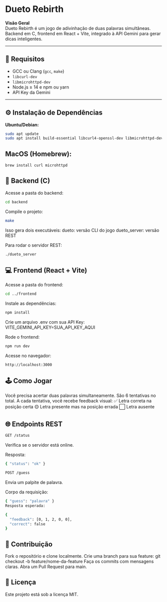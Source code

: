 # Dueto Rebirth

**Visão Geral**  
Dueto Rebirth é um jogo de adivinhação de duas palavras simultâneas. Backend em C, frontend em React + Vite, integrado à API Gemini para gerar dicas inteligentes.

---

## 🧱 Requisitos

- GCC ou Clang (`gcc`, `make`)  
- `libcurl-dev`  
- `libmicrohttpd-dev`  
- Node.js ≥ 14 e npm ou yarn  
- API Key da Gemini

---

## ⚙️ Instalação de Dependências

**Ubuntu/Debian:**
```bash
sudo apt update
sudo apt install build-essential libcurl4-openssl-dev libmicrohttpd-dev
```
## MacOS (Homebrew):
```bash
brew install curl microhttpd
```
## 🔧 Backend (C)

Acesse a pasta do backend:
```bash
cd backend
```
Compile o projeto:
```bash
make
```
Isso gera dois executáveis:
dueto: versão CLI do jogo
dueto_server: versão REST

Para rodar o servidor REST:
```bash
./dueto_server
```
## 💻 Frontend (React + Vite)

Acesse a pasta do frontend:
```bash
cd ../frontend
```
Instale as dependências:
```bash
npm install
```
Crie um arquivo .env com sua API Key:
VITE_GEMINI_API_KEY=SUA_API_KEY_AQUI

Rode o frontend:
```bash
npm run dev
```
Acesse no navegador:
```bash
http://localhost:3000
```
## 🕹️ Como Jogar

Você precisa acertar duas palavras simultaneamente.
São 6 tentativas no total.
A cada tentativa, você recebe feedback visual:
✅ Letra correta na posição certa
🟡 Letra presente mas na posição errada
⬜ Letra ausente

## 🌐 Endpoints REST
```bash
GET /status
```
Verifica se o servidor está online.

Resposta:
```bash
{ "status": "ok" }
```
```bash
POST /guess
```
Envia um palpite de palavra.

Corpo da requisição:
```bash
{ "guess": "palavra" }
Resposta esperada:

{
  "feedback": [0, 1, 2, 0, 0],
  "correct": false
}
```
## 🤝 Contribuição

Fork o repositório e clone localmente.
Crie uma branch para sua feature:
git checkout -b feature/nome-da-feature
Faça os commits com mensagens claras.
Abra um Pull Request para main.

## 📜 Licença

Este projeto está sob a licença MIT.
